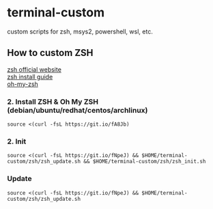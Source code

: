 # terminal-custom
custom scripts for zsh, msys2, powershell, wsl, etc.


## How to custom ZSH
[zsh official website](http://zsh.sourceforge.net)  
[zsh install guide](https://github.com/robbyrussell/oh-my-zsh/wiki/Installing-ZSH)  
[oh-my-zsh](https://ohmyz.sh/)

### 2. Install ZSH & Oh My ZSH (debian/ubuntu/redhat/centos/archlinux)
`source <(curl -fsL https://git.io/fA8Jb)`

### 2. Init
`source <(curl -fsL https://git.io/fNpeJ) && $HOME/terminal-custom/zsh/zsh_update.sh && $HOME/terminal-custom/zsh/zsh_init.sh`

### Update
`source <(curl -fsL https://git.io/fNpeJ) && $HOME/terminal-custom/zsh/zsh_update.sh`
